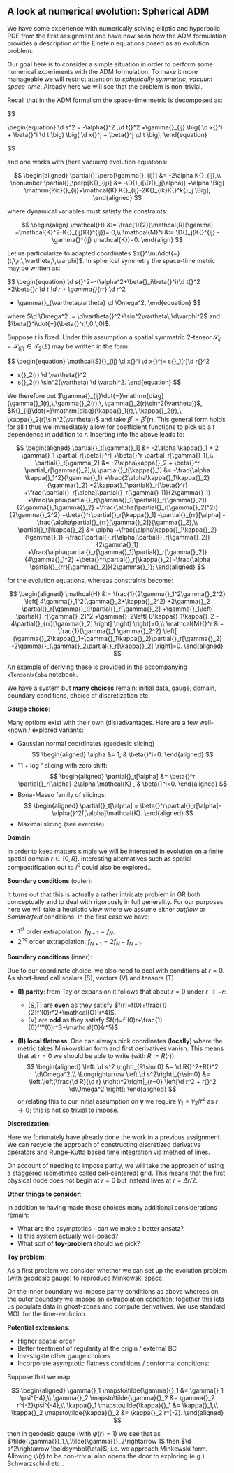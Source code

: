 ## A look at numerical evolution: Spherical ADM
We have some experience with numerically solving elliptic and hyperbolic PDE from the first assignment and have now seen how the ADM formulation provides a description of the Einstein equations posed as an evolution problem.

Our goal here is to consider a simple situation in order to perform some numerical experiments with the ADM formulation. To make it more manageable we will restrict attention to _spherically symmetric_, _vacuum space-time_. Already here we will see that the problem is non-trivial.

Recall that in the ADM formalism the space-time metric is decomposed as:

$$

\begin{equation}
	\d s^2 = -\alpha{}^2 \,\d t{}^2
	+\gamma{}_{ij}
	\big(
		\d x{}^i + \beta{}^i \d t
	\big)
	\big(
		\d x{}^j + \beta{}^j \d t
	\big);
\end{equation}

$$

and one works with (here vacuum) evolution equations:

$$
\begin{aligned}
	\partial{}_\perp[\gamma{}_{ij}]
	&=
	-2\alpha K{}_{ij},\\
	\nonumber
	\partial{}_\perp[K{}_{ij}]
	&=
	-\D{}_i[\D{}_j[\alpha]]
	+\alpha
	\Big[
		\mathrm{Ric}{}_{ij}+\mathcal{K} K{}_{ij}-2K{}_{ik}K{}^k{}_j
	\Big];
\end{aligned}
$$

where dynamical variables must satisfy the constraints:

$$
\begin{align}
	\mathcal{H} &:=
	\frac{1}{2}(\mathcal{R}[\gamma]
	+\mathcal{K}^2-K{}_{ij}K{}^{ij})= 0,\\
	\mathcal{M}^i &:=
	\D{}_j(K{}^{ij} - \gamma{}^{ij} \mathcal{K})=0.
\end{align}
$$

Let us particularize to adapted coordinates $x{}^\mu\dot{=}(t,\,r,\,\vartheta,\,\varphi)$. In spherical symmetry the space-time metric may be written as:

$$
\begin{equation}
  \d s{}^2=-(\alpha^2+\beta{}_i\beta{}^i)\d t{}^2
  +2\beta{}_r \d t \d r + \gamma{}_{rr} \d r^2
  + \gamma{}_{\vartheta\vartheta} \d \Omega^2,
\end{equation}
$$

where $\d \Omega^2 := \d\vartheta{}^2+\sin^2\vartheta\,\d\varphi^2$ and $\beta{}^i\dot{=}(\beta{}^r,\,0,\,0)$.

Suppose $t$ is fixed. Under this assumption a spatial symmetric $2$-tensor $\mathcal{S}{}_{ij}=\mathcal{S}{}_{(ij)}\in\mathcal{T}_2(\Sigma)$ may be written in the form:

$$
\begin{equation}
  \mathcal{S}{}_{ij} \d x{}^i \d x{}^j=
  s{}_1(r)\d r{}^2
  + s{}_2(r) \d \vartheta{}^2
  + s{}_2(r) \sin^2(\vartheta) \d \varphi^2.
\end{equation}
$$

We therefore put $\gamma{}_{ij}\dot{=}\mathrm{diag}(\gamma{}_1(r),\,\gamma{}_2(r),\, \gamma{}_2(r)\sin^2(\vartheta))$, $K{}_{ij}\dot{=}\mathrm{diag}(\kappa{}_1(r),\,\kappa{}_2(r),\, \kappa{}_2(r)\sin^2(\vartheta))$ and take $\beta{}^r=\beta{}^r(r)$. This general form holds for all $t$ thus we immediately allow for coefficient functions to pick up a $t$ dependence in addition to $r$. Inserting into the above leads to:

$$
\begin{aligned}
  \partial{}_t[\gamma{}_1]
  &=
  -2\alpha \kappa{}_1 + 2 \gamma{}_1 \partial_r[\beta{}^r]
  +\beta{}^r \partial_r[\gamma{}_1],\\
  \partial{}_t[\gamma_2]
  &=
  -2\alpha\kappa{}_2 + \beta{}^r \partial_r[\gamma{}_2],\\
  \partial{}_t[\kappa{}_1]
  &=
  -\frac{\alpha \kappa{}_1^2}{\gamma{}_1}
  +\frac{2\alpha\kappa{}_1\kappa{}_2}{\gamma{}_2}
  +2\kappa{}_1\partial{}_r[\beta{}^r]
  +\frac{\partial{}_r[\alpha]\partial{}_r[\gamma{}_1]}{2\gamma{}_1}
  +\frac{\alpha\partial{}_r[\gamma{}_1]\partial{}_r[\gamma{}_2]}{2\gamma{}_1\gamma{}_2}
  +\frac{\alpha(\partial{}_r[\gamma{}_2]^2)}{2\gamma{}_2^2}
  +\beta{}^r\partial{}_r[\kappa{}_1]
  -\partial{}_{rr}[\alpha]
  -\frac{\alpha\partial{}_{rr}[\gamma{}_2]}{\gamma{}_2},\\
  \partial{}_t[\kappa{}_2]
  &=
  \alpha
  +\frac{\alpha\kappa{}_1\kappa{}_2}{\gamma{}_1}
  -\frac{\partial{}_r[\alpha]\partial{}_r[\gamma{}_2]}{2\gamma{}_1}
  +\frac{\alpha\partial{}_r[\gamma{}_1]\partial{}_r[\gamma{}_2]}{4\gamma{}_1^2}
  +\beta{}^r\partial{}_r[\kappa{}_2]
  -\frac{\alpha \partial{}_{rr}[\gamma{}_2]}{2\gamma{}_1};
\end{aligned}
$$

for the evolution equations, whereas constraints become:

$$
\begin{aligned}
  \mathcal{H} &:=
  \frac{1}{2\gamma{}_1^2\gamma{}_2^2}
  \left[
  4\gamma{}_1^2(\gamma{}_2+\kappa{}_2^2)
  +2\gamma{}_2 \partial{}_r[\gamma{}_1]\partial{}_r[\gamma{}_2]
  +\gamma{}_1\left(
    \partial{}_r[\gamma{}_2]^2
    +\gamma{}_2\left[
      8\kappa{}_1\kappa{}_2 - 4\partial{}_{rr}[\gamma{}_2]
    \right]
  \right)
  \right]=0,\\
  \mathcal{M}{}^r &:=
  \frac{1}{\gamma{}_1 \gamma{}_2^2}
  \left[
    (\gamma{}_2\kappa{}_1+\gamma{}_1\kappa{}_2)\partial{}_r[\gamma{}_2]
    -2\gamma{}_1\gamma{}_2\partial{}_r[\kappa{}_2]
  \right]=0.
\end{aligned}
$$

An example of deriving these is provided in the accompanying `xTensor`/`xCoba` notebook.


We have a system but **many choices** remain: initial data, gauge, domain, boundary conditions, choice of discretization etc.

**Gauge choice**:

Many options exist with their own (dis)advantages. Here are a few well-known / explored variants:
- Gaussian normal coordinates (geodesic slicing)
$$
\begin{aligned}
  \alpha &= 1, & \beta{}^i=0.
\end{aligned}
$$
- "$1+\log$" slicing with zero shift:
$$
\begin{aligned}
  \partial{}_t[\alpha] &= \beta{}^r \partial{}_r[\alpha]-2\alpha \mathcal{K}
  , & \beta{}^i=0.
\end{aligned}
$$
- Bona-Masso family of slicings:
$$
\begin{aligned}
  \partial{}_t[\alpha] = \beta{}^r\partial{}_r[\alpha]-\alpha{}^2f[\alpha]\mathcal{K}.
\end{aligned}
$$
- Maximal slicing (see exercise).


**Domain**:

In order to keep matters simple we will be interested in evolution on a finite spatial domain $r\in[0,\,R]$. Interesting alternatives such as spatial compactification out to $i{}^0$ could also be explored...

**Boundary conditions** (outer):

It turns out that this is actually a rather intricate problem in GR both conceptually and to deal with rigorously in full generality. For our purposes here we will take a heuristic view where we assume either _outflow_ or _Sommerfeld_ conditions. In the first case we have:
- $1^\mathrm{st}$ order extrapolation: $f{}_{N+1}=f{}_{N}$.
- $2^\mathrm{nd}$ order extrapolation: $f{}_{N+1}=2f{}_{N}-f{}_{N-1}$.

**Boundary conditions** (inner):

Due to our coordinate choice, we also need to deal with conditions at $r=0$. As short-hand call scalars (S), vectors (V) and tensors (T).

- **(I) parity**: from Taylor expansion it follows that about $r=0$ under $r\rightarrow -r$:
  - (S,T) are **even** as they satisfy $f(r)=f(0)+\frac{1}{2}f'(0)r^2+\mathcal{O}(r^4)$.
  - (V) are **odd** as they satisfy $f(r)=f'(0)r+\frac{1}{6}f'''(0)r^3+\mathcal{O}(r^5)$.

- **(II) local flatness**: One can always pick coordinates (**locally**) where the metric takes Minkowskian form and first derivatives vanish. This means that at $r=0$ we should be able to write (with $R:=R(r)$):
$$
\begin{aligned}
 \left. \d s^2 \right|_{R\sim 0} &= \d R{}^2+R{}^2 \d\Omega^2,\\
 \Longrightarrow \left.\d s^2\right|_{r\sim0} &=
 \left.\left(\frac{\d R}{\d r} \right)^2\right|_{r=0}
 \left[\d r^2 + r{}^2 \d\Omega^2 \right];
\end{aligned}
$$
or relating this to our initial assumption on $\boldsymbol{\gamma}$ we require $\gamma{}_1=\gamma{}_2/r^2$ as $r\rightarrow 0$; this is not so trivial to impose.

**Discretization**:

Here we fortunately have already done the work in a previous assignment. We can recycle the approach of constructing discretized derivative operators and Runge-Kutta based time integration via method of lines.

On account of needing to impose parity, we will take the approach of using a staggered (sometimes called cell-centered) grid. This means that the first physical node does not begin at $r=0$ but instead lives at $r=\Delta r/2$.

**Other things to consider**:

In addition to having made these choices many additional considerations remain:
- What are the asymptotics - can we make a better ansatz?
- Is this system actually well-posed?
- What sort of **toy-problem** should we pick?

**Toy problem**:

As a first problem we consider whether we can set up the evolution problem (with geodesic gauge) to reproduce Minkowski space.

On the inner boundary we impose parity conditions as above whereas on the outer boundary we impose an extrapolation condition; together this lets us populate data in ghost-zones and compute derivatives. We use standard MOL for the time-evolution.

**Potential extensions**:

- Higher spatial order
- Better treatment of regularity at the origin / external BC
- Investigate other gauge choices
- Incorporate asymptotic flatness conditions / conformal conditions:

Suppose that we map:

$$
\begin{aligned}
  \gamma{}_1 \mapsto\tilde{\gamma}{}_1 &= \gamma{}_1 \psi^{-4},\\
  \gamma{}_2 \mapsto\tilde{\gamma}{}_2 &= \gamma{}_2 r^{-2}\psi^{-4},\\
  \kappa{}_1 \mapsto\tilde{\kappa}{}_1 &= \kappa{}_1,\\
  \kappa{}_2 \mapsto\tilde{\kappa}{}_2 &= \kappa{}_2 r^{-2}.
\end{aligned}
$$

then in geodesic gauge (with $\psi(r)=1$) we see that as $\tilde{\gamma{}}_1,\,\tilde{\gamma{}}_2\rightarrow 1$ then $\d s^2\rightarrow \boldsymbol{\eta}$; i.e. we approach Minkowski form. Allowing $\psi(r)$ to be non-trivial also opens the door to exploring (e.g.) Schwarzschild etc..